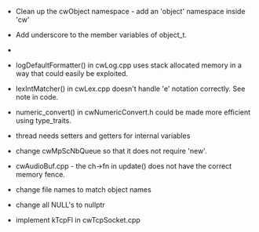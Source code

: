 

- Clean up the cwObject namespace - add an 'object' namespace inside 'cw'

- Add underscore to the member variables of object_t.

- 

- logDefaultFormatter() in cwLog.cpp uses stack allocated memory in a way that could easily be exploited.

- lexIntMatcher() in cwLex.cpp doesn't handle 'e' notation correctly. See note in code.

- numeric_convert() in cwNumericConvert.h could be made more efficient using type_traits.

- thread needs setters and getters for internal variables

- change cwMpScNbQueue so that it does not require 'new'.

- cwAudioBuf.cpp - the ch->fn in update() does not have the correct memory fence.

- change file names to match object names

- change all NULL's to nullptr

- implement kTcpFl in cwTcpSocket.cpp

